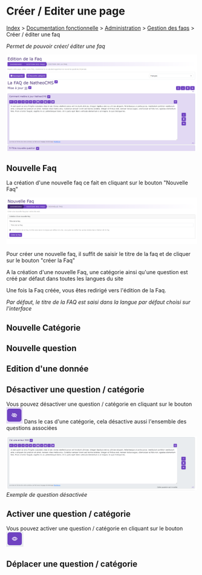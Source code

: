 # Créer / Editer une page

[Index](../../../../../index.md) > [Documentation fonctionnelle](../../../index.md) > [Administration](../../index.md) > [Gestion des faqs](faq.md) > Créer / éditer une faq

*Permet de pouvoir créer/ éditer une faq*

![Edition d'une faq](../../files/faq/edit_faq.png)

## Nouvelle Faq

La création d'une nouvelle faq ce fait en cliquant sur le bouton "Nouvelle Faq"

![Edition d'une faq](../../files/faq/new_faq.png)

Pour créer une nouvelle faq, il suffit de saisir le titre de la faq et de cliquer sur le bouton "créer la Faq"

A la création d'une nouvelle Faq, une catégorie ainsi qu'une question est créé par défaut dans toutes les langues du site

Une fois la Faq créée, vous êtes redirigé vers l'édition de la Faq.

*Par défaut, le titre de la FAQ est saisi dans la langue par défaut choisi sur l'interface*

## Nouvelle Catégorie

## Nouvelle question

## Edition d'une donnée

## Désactiver une question / catégorie
Vous pouvez désactiver une question / catégorie en cliquant sur le bouton ![Edition d'une faq](../../files/generique/btn_disabled.png)
Dans le cas d'une catégorie, cela désactive aussi l'ensemble des questions associées

![Edition d'une faq](../../files/faq/desabled_question.png)
*Exemple de question désactivée*

## Activer une question / catégorie
Vous pouvez activer une question / catégorie en cliquant sur le bouton ![Edition d'une faq](../../files/generique/btn_enabled.png)

## Déplacer une question / catégorie
